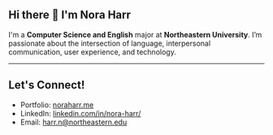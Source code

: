 ## Hi there 👋 I'm Nora Harr

I'm a **Computer Science and English** major at **Northeastern University**. I’m passionate about the intersection of language, interpersonal communication, user experience, and technology. 

---

## Let's Connect!
* Portfolio: [noraharr.me](https://noraharr.me/)
* LinkedIn: [linkedin.com/in/nora-harr/](https://www.linkedin.com/in/nora-harr/)
* Email: harr.n@northeastern.edu
